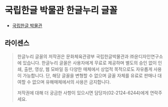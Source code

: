 # 국립한글 박물관 한글누리 글꼴

* [국립한글 박물관](https://www.hangeul.go.kr/)

## 라이센스
> 한글누리 글꼴의 저작권은 문화체육관광부 국립한글박물관과 ㈜윤디자인연구소에 있습니다.
> 한글누리 글꼴은 사용자에게 무료로 제공하며 별도의 승인 없이 인쇄, 출판, 영상, 웹 모바일 등 다양한 매체에서 상업적 목적으로도 자유롭게 사용이 가능합니다.
> 단, 해당 글꼴을 변형할 수 없으며 글꼴 자체를 유료로 판매나 대여할 수 없으며 유해매체에서의 사용은 금지합니다.
> 
> 저작권에 대해 더 궁금한 사항이 있으시면 담당자(02-2124-6244)에게 연락주세요.
